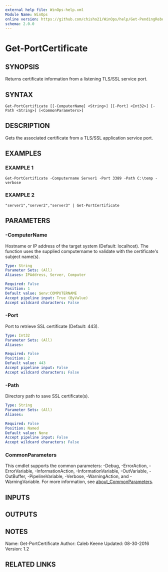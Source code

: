 ```yaml
---
external help file: WinOps-help.xml
Module Name: WinOps
online version: https://github.com/chisho21/WinOps/help/Get-PendingReboot.md
schema: 2.0.0
---
```


# Get-PortCertificate

## SYNOPSIS
Returns certificate information from a listening TLS/SSL service port.

## SYNTAX

```
Get-PortCertificate [[-ComputerName] <String>] [[-Port] <Int32>] [-Path <String>] [<CommonParameters>]
```

## DESCRIPTION
Gets the associated certificate from a TLS/SSL application service port.

## EXAMPLES

### EXAMPLE 1
```
Get-PortCertificate -Computername Server1 -Port 3389 -Path C:\temp -verbose
```

### EXAMPLE 2
```
"server1","server2","server3" | Get-PortCertificate
```

## PARAMETERS

### -ComputerName
Hostname or IP address of the target system (Default: localhost). 
The function uses the supplied computername to validate with the certificate's subject name(s).

```yaml
Type: String
Parameter Sets: (All)
Aliases: IPAddress, Server, Computer

Required: False
Position: 1
Default value: $env:COMPUTERNAME
Accept pipeline input: True (ByValue)
Accept wildcard characters: False
```

### -Port
Port to retrieve SSL certificate (Default: 443).

```yaml
Type: Int32
Parameter Sets: (All)
Aliases:

Required: False
Position: 2
Default value: 443
Accept pipeline input: False
Accept wildcard characters: False
```

### -Path
Directory path to save SSL certificate(s).

```yaml
Type: String
Parameter Sets: (All)
Aliases:

Required: False
Position: Named
Default value: None
Accept pipeline input: False
Accept wildcard characters: False
```

### CommonParameters
This cmdlet supports the common parameters: -Debug, -ErrorAction, -ErrorVariable, -InformationAction, -InformationVariable, -OutVariable, -OutBuffer, -PipelineVariable, -Verbose, -WarningAction, and -WarningVariable. For more information, see [about_CommonParameters](http://go.microsoft.com/fwlink/?LinkID=113216).

## INPUTS

## OUTPUTS

## NOTES
Name: Get-PortCertificate
Author: Caleb Keene
Updated: 08-30-2016
Version: 1.2

## RELATED LINKS

